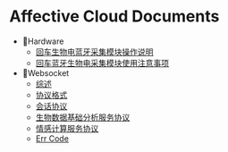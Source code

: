 # Affective Cloud Documents

* 📱Hardware
    * [回车生物电蓝牙采集模块操作说明](hardware/回车生物电蓝牙采集模块操作说明.md)
    * [回车蓝牙生物电采集模块使用注意事项](hardware/回车蓝牙生物电采集模块使用注意事项.md)
* 📡Websocket
    * [综述](websocket/综述.md)
    * [协议格式](websocket/协议格式.md)
    * [会话协议](websocket/会话协议.md)
    * [生物数据基础分析服务协议](websocket/生物数据基础分析服务协议.md)
    * [情感计算服务协议](websocket/情感计算服务协议.md)
    * [Err Code](websocket/ErrCode.md)
